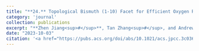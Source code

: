 ```yaml
---
title: "**24.** Topological Bismuth (1-10) Facet for Efficient Oxygen Reduction Cathode in Fuel Cells"
category: 'journal'
collection: publications
excerpt: "**Zhen Jiang<sup>#</sup>**, Tan Zhang<sup>#</sup>, and Andrew M. Rappe (**<sup>#</sup>: equal contribution**)"
date: "2023-10-03"
citation: '<a href="https://pubs.acs.org/doi/abs/10.1021/acs.jpcc.3c03681"> <span style="color: blue"><i><B>J. Phys. Chem. C</B></i></span> 127, 40, 19879-19885 (2023) </a>'
---
```

